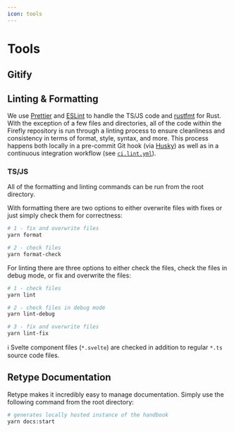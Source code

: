 ```yaml
---
icon: tools
---
```


# Tools

## Gitify

## Linting & Formatting

We use [Prettier](https://prettier.io/) and [ESLint](https://eslint.org/) to handle the TS/JS code and [rustfmt](https://github.com/rust-lang/rustfmt#rustfmt----) for Rust. With the exception of a few files and directories, all of the code within the Firefly repository is run through a linting process to ensure cleanliness and consistency in terms of format, style, syntax, and more. This process happens both locally in a pre-commit Git hook (via [Husky](https://github.com/typicode/husky#husky)) as well as in a continuous integration workflow (see [`ci.lint.yml`](https://github.com/iotaledger/firefly/blob/develop/.github/workflows/ci.lint.yml)).

### TS/JS

All of the formatting and linting commands can be run from the root directory.

With formatting there are two options to either overwrite files with fixes or just simply check them for correctness:

```bash
# 1 - fix and overwrite files
yarn format

# 2 - check files 
yarn format-check
```

For linting there are three options to either check the files, check the files in debug mode, or fix and overwrite the files:

```bash
# 1 - check files
yarn lint

# 2 - check files in debug mode
yarn lint-debug

# 3 - fix and overwrite files
yarn lint-fix
```

:information_source: Svelte component files (`*.svelte`) are checked in addition to regular `*.ts` source code files.

## Retype Documentation

Retype makes it incredibly easy to manage documentation. Simply use the following command from the root directory:
```bash
# generates locally hosted instance of the handbook
yarn docs:start
```
